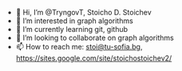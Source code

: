 - 👋 Hi, I’m @TryngovT, Stoicho D. Stoichev
- 👀 I’m interested in graph algorithms
- 🌱 I’m currently learning git, github
- 💞️ I’m looking to collaborate on graph algorithms
- 📫 How to reach me: stoi@tu-sofia.bg, https://sites.google.com/site/stoichostoichev2/ 

<!---
TryngovT/TryngovT is a ✨ special ✨ repository because its `README.md` (this file) appears on your GitHub profile.
You can click the Preview link to take a look at your changes.
--->
